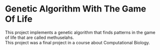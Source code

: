 # Genetic Algorithm With The Game Of Life
This project implements a genetic algorithm that finds patterns in the game of life that are called methuselahs. </br>
This project was a final project in a course about Computational Biology.


